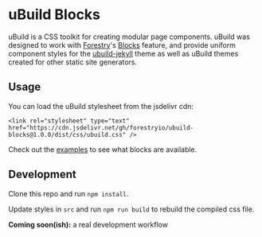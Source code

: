 # uBuild Blocks

uBuild is a CSS toolkit for creating modular page components. uBuild was designed to work with [Forestry](https://forestry.io/)'s [Blocks](https://forestry.io/blog/blocks-give-your-editors-the-power-to-build-pages/) feature, and
 provide uniform component styles for the [ubuild-jekyll](https://github.com/forestryio/ubuild-jekyll) theme as well as uBuild themes created for other static site generators.

## Usage

You can load the uBuild stylesheet from the jsdelivr cdn:

```
<link rel="stylesheet" type="text" href="https://cdn.jsdelivr.net/gh/forestryio/ubuild-blocks@1.0.0/dist/css/ubuild.css" />
```

Check out the [examples](https://github.com/forestryio/ubuild-blocks/tree/master/examples) to see what blocks are available.

## Development

Clone this repo and run `npm install`.

Update styles in `src` and run `npm run build` to rebuild the compiled css file.

**Coming soon(ish):** a real development workflow
